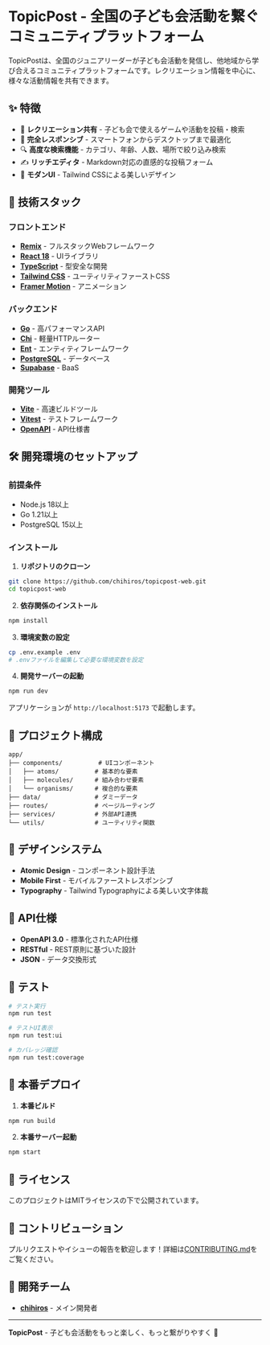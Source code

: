 # TopicPost - 全国の子ども会活動を繋ぐコミュニティプラットフォーム

TopicPostは、全国のジュニアリーダーが子ども会活動を発信し、他地域から学び合えるコミュニティプラットフォームです。レクリエーション情報を中心に、様々な活動情報を共有できます。

## ✨ 特徴

- 🎯 **レクリエーション共有** - 子ども会で使えるゲームや活動を投稿・検索
- 📱 **完全レスポンシブ** - スマートフォンからデスクトップまで最適化
- 🔍 **高度な検索機能** - カテゴリ、年齢、人数、場所で絞り込み検索
- ✍️ **リッチエディタ** - Markdown対応の直感的な投稿フォーム
- 🌟 **モダンUI** - Tailwind CSSによる美しいデザイン

## 🚀 技術スタック

### フロントエンド
- **[Remix](https://remix.run/)** - フルスタックWebフレームワーク
- **[React 18](https://react.dev/)** - UIライブラリ
- **[TypeScript](https://www.typescriptlang.org/)** - 型安全な開発
- **[Tailwind CSS](https://tailwindcss.com/)** - ユーティリティファーストCSS
- **[Framer Motion](https://www.framer.com/motion/)** - アニメーション

### バックエンド
- **[Go](https://golang.org/)** - 高パフォーマンスAPI
- **[Chi](https://go-chi.io/)** - 軽量HTTPルーター
- **[Ent](https://entgo.io/)** - エンティティフレームワーク
- **[PostgreSQL](https://www.postgresql.org/)** - データベース
- **[Supabase](https://supabase.com/)** - BaaS

### 開発ツール
- **[Vite](https://vitejs.dev/)** - 高速ビルドツール
- **[Vitest](https://vitest.dev/)** - テストフレームワーク
- **[OpenAPI](https://swagger.io/specification/)** - API仕様書

## 🛠️ 開発環境のセットアップ

### 前提条件
- Node.js 18以上
- Go 1.21以上
- PostgreSQL 15以上

### インストール

1. **リポジトリのクローン**
```bash
git clone https://github.com/chihiros/topicpost-web.git
cd topicpost-web
```

2. **依存関係のインストール**
```bash
npm install
```

3. **環境変数の設定**
```bash
cp .env.example .env
# .envファイルを編集して必要な環境変数を設定
```

4. **開発サーバーの起動**
```bash
npm run dev
```

アプリケーションが `http://localhost:5173` で起動します。

## 📁 プロジェクト構成

```
app/
├── components/          # UIコンポーネント
│   ├── atoms/          # 基本的な要素
│   ├── molecules/      # 組み合わせ要素  
│   └── organisms/      # 複合的な要素
├── data/               # ダミーデータ
├── routes/             # ページルーティング
├── services/           # 外部API連携
└── utils/              # ユーティリティ関数
```

## 🎨 デザインシステム

- **Atomic Design** - コンポーネント設計手法
- **Mobile First** - モバイルファーストレスポンシブ
- **Typography** - Tailwind Typographyによる美しい文字体裁

## 📝 API仕様

- **OpenAPI 3.0** - 標準化されたAPI仕様
- **RESTful** - REST原則に基づいた設計
- **JSON** - データ交換形式

## 🧪 テスト

```bash
# テスト実行
npm run test

# テストUI表示
npm run test:ui

# カバレッジ確認
npm run test:coverage
```

## 🚀 本番デプロイ

1. **本番ビルド**
```bash
npm run build
```

2. **本番サーバー起動**
```bash
npm start
```

## 📄 ライセンス

このプロジェクトはMITライセンスの下で公開されています。

## 🤝 コントリビューション

プルリクエストやイシューの報告を歓迎します！詳細は[CONTRIBUTING.md](CONTRIBUTING.md)をご覧ください。

## 👥 開発チーム

- **[chihiros](https://github.com/chihiros)** - メイン開発者

---

**TopicPost** - 子ども会活動をもっと楽しく、もっと繋がりやすく 🎈
